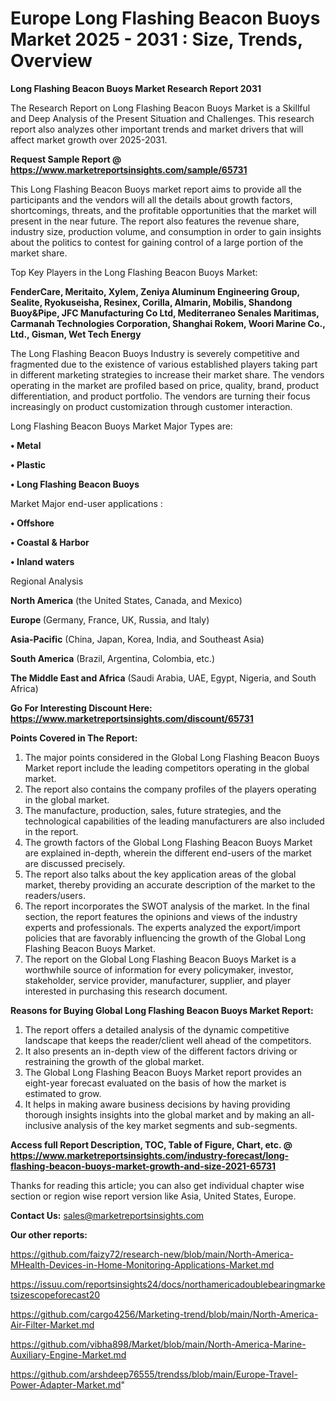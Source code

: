 # Europe Long Flashing Beacon Buoys Market 2025 - 2031 : Size, Trends, Overview

<strong>Long Flashing Beacon Buoys Market Research Report 2031</strong>

The Research Report on Long Flashing Beacon Buoys Market is a Skillful and Deep Analysis of the Present Situation and Challenges. This research report also analyzes other important trends and market drivers that will affect market growth over 2025-2031.

<strong>Request Sample Report @ <a href=https://www.marketreportsinsights.com/sample/65731>https://www.marketreportsinsights.com/sample/65731</a></strong>

This Long Flashing Beacon Buoys market report aims to provide all the participants and the vendors will all the details about growth factors, shortcomings, threats, and the profitable opportunities that the market will present in the near future. The report also features the revenue share, industry size, production volume, and consumption in order to gain insights about the politics to contest for gaining control of a large portion of the market share.

Top Key Players in the Long Flashing Beacon Buoys Market:

<strong>FenderCare, Meritaito, Xylem, Zeniya Aluminum Engineering Group, Sealite, Ryokuseisha, Resinex, Corilla, Almarin, Mobilis, Shandong Buoy&Pipe, JFC Manufacturing Co Ltd, Mediterraneo Senales Maritimas, Carmanah Technologies Corporation, Shanghai Rokem, Woori Marine Co., Ltd., Gisman, Wet Tech Energy</strong>

The Long Flashing Beacon Buoys Industry is severely competitive and fragmented due to the existence of various established players taking part in different marketing strategies to increase their market share. The vendors operating in the market are profiled based on price, quality, brand, product differentiation, and product portfolio. The vendors are turning their focus increasingly on product customization through customer interaction.

Long Flashing Beacon Buoys Market Major Types are:

<strong>• Metal

• Plastic

• Long Flashing Beacon Buoys</strong>

Market Major end-user applications :

<strong>• Offshore

• Coastal & Harbor

• Inland waters</strong>

Regional Analysis

</u><strong><b>North America</b></strong> (the United States, Canada, and Mexico)

<strong><b>Europe </b></strong>(Germany, France, UK, Russia, and Italy)

<strong><b>Asia-Pacific</b></strong> (China, Japan, Korea, India, and Southeast Asia)

<strong><b>South America</b></strong> (Brazil, Argentina, Colombia, etc.)

<strong><b>The Middle East and Africa</b></strong> (Saudi Arabia, UAE, Egypt, Nigeria, and South Africa)

<strong>Go For Interesting Discount Here: <a href=https://www.marketreportsinsights.com/discount/65731>https://www.marketreportsinsights.com/discount/65731</a></strong>

<strong>Points Covered in The Report:</strong>
<ol>
  <li>The major points considered in the Global Long Flashing Beacon Buoys Market report include the leading competitors operating in the global market.</li>
  <li>The report also contains the company profiles of the players operating in the global market.</li>
  <li>The manufacture, production, sales, future strategies, and the technological capabilities of the leading manufacturers are also included in the report.</li>
  <li>The growth factors of the Global Long Flashing Beacon Buoys Market are explained in-depth, wherein the different end-users of the market are discussed precisely.</li>
  <li>The report also talks about the key application areas of the global market, thereby providing an accurate description of the market to the readers/users.</li>
  <li>The report incorporates the SWOT analysis of the market. In the final section, the report features the opinions and views of the industry experts and professionals. The experts analyzed the export/import policies that are favorably influencing the growth of the Global Long Flashing Beacon Buoys Market.</li>
  <li>The report on the Global Long Flashing Beacon Buoys Market is a worthwhile source of information for every policymaker, investor, stakeholder, service provider, manufacturer, supplier, and player interested in purchasing this research document.</li>
</ol>
<strong>Reasons for Buying Global Long Flashing Beacon Buoys Market Report:</strong>

<ol>
  <li>The report offers a detailed analysis of the dynamic competitive landscape that keeps the reader/client well ahead of the competitors.</li>
  <li>It also presents an in-depth view of the different factors driving or restraining the growth of the global market.</li>
  <li>The Global Long Flashing Beacon Buoys Market report provides an eight-year forecast evaluated on the basis of how the market is estimated to grow.</li>
  <li>It helps in making aware business decisions by having providing thorough insights insights into the global market and by making an all-inclusive analysis of the key market segments and sub-segments.</li>
</ol>
<strong>Access full Report Description, TOC, Table of Figure, Chart, etc. @ <a href=https://www.marketreportsinsights.com/industry-forecast/long-flashing-beacon-buoys-market-growth-and-size-2021-65731>https://www.marketreportsinsights.com/industry-forecast/long-flashing-beacon-buoys-market-growth-and-size-2021-65731</a></strong>


Thanks for reading this article; you can also get individual chapter wise section or region wise report version like Asia, United States, Europe.

<strong>Contact Us:</strong>
sales@marketreportsinsights.com

<strong>Our other reports:</strong>

<a href=https://github.com/faizy72/research-new/blob/main/North-America-MHealth-Devices-in-Home-Monitoring-Applications-Market.md>https://github.com/faizy72/research-new/blob/main/North-America-MHealth-Devices-in-Home-Monitoring-Applications-Market.md</a>

<a href=https://issuu.com/reportsinsights24/docs/northamericadoublebearingmarketsizescopeforecast20>https://issuu.com/reportsinsights24/docs/northamericadoublebearingmarketsizescopeforecast20</a>

<a href=https://github.com/cargo4256/Marketing-trend/blob/main/North-America-Air-Filter-Market.md>https://github.com/cargo4256/Marketing-trend/blob/main/North-America-Air-Filter-Market.md</a>

<a href=https://github.com/vibha898/Market/blob/main/North-America-Marine-Auxiliary-Engine-Market.md>https://github.com/vibha898/Market/blob/main/North-America-Marine-Auxiliary-Engine-Market.md</a>

<a href=https://github.com/arshdeep76555/trendss/blob/main/Europe-Travel-Power-Adapter-Market.md>https://github.com/arshdeep76555/trendss/blob/main/Europe-Travel-Power-Adapter-Market.md</a>"
